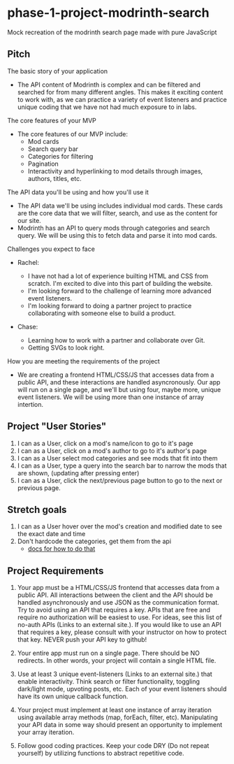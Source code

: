 # phase-1-project-modrinth-search
Mock recreation of the modrinth search page made with pure JavaScript

## Pitch
The basic story of your application
- The API content of Modrinth is complex and can be filtered and searched for from many different angles. This makes it exciting content to work with, as we can practice a variety of event listeners and practice unique coding that we have not had much exposure to in labs.

The core features of your MVP
- The core features of our MVP include:
    - Mod cards
    - Search query bar
    - Categories for filtering
    - Pagination
    - Interactivity and hyperlinking to mod details through images, authors, titles, etc.

The API data you'll be using and how you'll use it
- The API data we'll be using includes individual mod cards. These cards are the core data that we will filter, search, and use as the content for our site.
- Modrinth has an API to query mods through categories and search query. We will be using this to fetch data and parse it into mod cards.

Challenges you expect to face
- Rachel:
    - I have not had a lot of experience builting HTML and CSS from scratch. I'm excited to dive into this part of building the website.
    - I'm looking forward to the challenge of learning more advanced event listeners.
    - I'm looking forward to doing a partner project to practice collaborating with someone else to build a product.

- Chase: 
    - Learning how to work with a partner and collaborate over Git. 
    - Getting SVGs to look right.

How you are meeting the requirements of the project
- We are creating a frontend HTML/CSS/JS that accesses data from a public API, and these interactions are handled asyncronously. Our app will run on a single page, and we'll but using four, maybe more, unique event listeners. We will be using more than one instance of array intertion.

## Project "User Stories"
1. I can as a User, click on a mod's name/icon to go to it's page
2. I can as a User, click on a mod's author to go to it's author's page
3. I can as a User select mod categories and see mods that fit into them
4. I can as a User, type a query into the search bar to narrow the mods that are shown, (updating after pressing enter)
5. I can as a User, click the next/previous page button to go to the next or previous page.
## Stretch goals
1. I can as a User hover over the mod's creation and modified date to see the exact date and time
2. Don't hardcode the categories, get them from the api
    - [docs for how to do that](https://docs.modrinth.com/api-spec/#tag/tags)

## Project Requirements
1. Your app must be a HTML/CSS/JS frontend that accesses data from a public API. All interactions between the client and the API should be handled asynchronously and use JSON as the communication format. Try to avoid using an API that requires a key. APIs that are free and require no authorization will be easiest to use. For ideas, see this list of no-auth APIs (Links to an external site.). If you would like to use an API that requires a key, please consult with your instructor on how to protect that key. NEVER push your API key to github!

2. Your entire app must run on a single page. There should be NO redirects. In other words, your project will contain a single HTML file.

3. Use at least 3 unique event-listeners (Links to an external site.) that enable interactivity. Think search or filter functionality, toggling dark/light mode, upvoting posts, etc. Each of your event listeners should have its own unique callback function.

4. Your project must implement at least one instance of array iteration using available array methods (map, forEach, filter, etc). Manipulating your API data in some way should present an opportunity to implement your array iteration.

5. Follow good coding practices. Keep your code DRY (Do not repeat yourself) by utilizing functions to abstract repetitive code.
